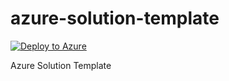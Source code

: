 # azure-solution-template

[![Deploy to Azure](http://azuredeploy.net/deploybutton.png)](https://portal.azure.com/#create/Microsoft.Template/uri/https%3A%2F%2Fraw.githubusercontent.com%2Fstriim%2Fazure-solution-template%2Fmaster%2FmainTemplate.json)


Azure Solution Template
